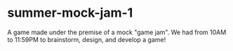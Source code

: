 # summer-mock-jam-1

A game made under the premise of a mock "game jam". We had from 10AM to 11:59PM to brainstorm, design, and develop a game!

